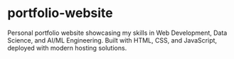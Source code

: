 # portfolio-website
Personal portfolio website showcasing my skills in Web Development, Data Science, and AI/ML Engineering. Built with HTML, CSS, and JavaScript, deployed with modern hosting solutions.
